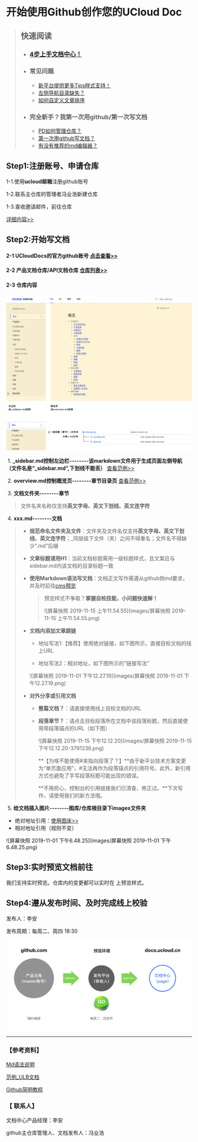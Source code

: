 # 开始使用Github创作您的UCloud Doc
> ## 快速阅读
>
> - ### [4步上手文档中心！](#Step1:注册账号、申请仓库)
>
> - ### 常见问题
>
>   - [新平台提供更多Tips样式支持！](faq)
>   - [左侧导航目录缺失？](faq)
>   - [如何自定义文章排序](faq)
>
> - ### 完全新手？我第一次用github/第一次写文档
>
>   - [PD如何管理仓库？](duty)
>   - [第一次用github写文档？](create)
>   - [有没有推荐的md编辑器？](typora_github)



## Step1:注册账号、申请仓库

1-1.使用**ucloud邮箱**注册github账号

1-2.联系主仓库的管理者冯业浩新建仓库

1-3.查收邀请邮件，前往仓库

[详细内容>>](before_work)



## Step2:开始写文档

#### 2-1 **UCloudDocs的官方github账号** [点击查看>>](https://github.com/UCloudDocs)

#### 2-2 **产品文档仓库/API文档仓库** [仓库列表>>](https://github.com/UCloudDocs?tab=repositories)

#### 2-3 **仓库内容**

![画板](images/画板.jpg)

​	1.  **_sidebar.md控制左边栏--------该markdown文件用于生成页面左侧导航（文件名是“\_sidebar.md”,下划线不能丢）** [查看范例>>](sidebar)

​	2.  **overview.md控制概览页--------章节目录页**   [查看范例>>](overview)

​	3.  **文档文件夹--------章节** 

> 文件名夹名称仅支持**英文字母、英文下划线、英文连字符**

​	4.  **xxx.md--------文档**

> * **规范命名文件夹及文件**：文件夹及文件名仅支持**英文字母、英文下划线、英文连字符**；_同层级下文件（夹）之间不得重名；文件名不得缺少“.md”后缀
>
> * **文章标题请用H1**：当前文档标题需用一级标题样式，且文案应与sidebar.md内该文档的目录标题一致
>
> * **使用Markdown语法写文档**：文档正文写作需遵从github侧md要求，并及时前往[cms预览](cms.docs.ucloudadmin.com)
>
>   > 预览样式不争取？**掌握自检技能，小问题快速解！**
>   >
>   > ![屏幕快照 2019-11-15 上午11.54.55](images/屏幕快照 2019-11-15 上午11.54.55.png)
>
> * **文档内添加文章跳链**
>
>   * 地址写法1:【推荐】使用绝对链接，如下图所示，直接目标文档的线上URL
>
>   * 地址写法2：相对地址，如下图所示的“链接写法”
>
>   ![屏幕快照 2019-11-01 下午12.27.19](images/屏幕快照 2019-11-01 下午12.27.19.png)
>
> * **对外分享或引用文档**
>
>   * **整篇文档？**：请直接使用线上目标文档的URL
>
>   * **段落章节？**：请点击目标段落所在文档中该段落标题，然后直接使用带段落锚点的URL（如下图）
>
>     ![屏幕快照 2019-11-15 下午12.12.20](images/屏幕快照 2019-11-15 下午12.12.20-3791236.png)
>
>     **【为啥不能使用#来指向段落了？】**由于新平台技术方案变更为“单页面应用”，#无法再作为段落锚点的引用符号。此外，新引用方式也避免了手写段落标题可能出现的错误。
>
>     **不用担心，控制台的引用链接我们已清查、修正过。**下次写作，请使用我们的新方法哦。

​	5. **给文档插入图片--------图库/仓库根目录下images文件夹**

- 绝对地址引用：[使用图床>>](http://docs.ucloudadmin.com/5b10f62667ded1519074449f/edit)
- 相对地址引用（规则不变）

![屏幕快照 2019-11-01 下午6.48.25](images/屏幕快照 2019-11-01 下午6.48.25.png)



## Step3:实时预览文档前往 

我们支持实时预览。仓库内的变更都可以实时在       上预览样式。



## Step4:遵从发布时间、及时完成线上校验

发布人：李安

发布周期：每周二、周四 18:30

![文档项目页面，你可以创建文档/上传文档](images/publish-1904769.png)



------

### 【参考资料】

[Md语法说明](https://www.jianshu.com/p/40ba812dd973)  

[范例_ULB文档](https://github.com/UCloudDocs/UCloud-document/tree/master/network/ulb)

[Github简明教程](https://github.com/UCloudDocs/UCloud-document/tree/master/network/ulb)



### 【 联系人】

文档中心产品经理：李安

github主仓库管理人、文档发布人：冯业浩

